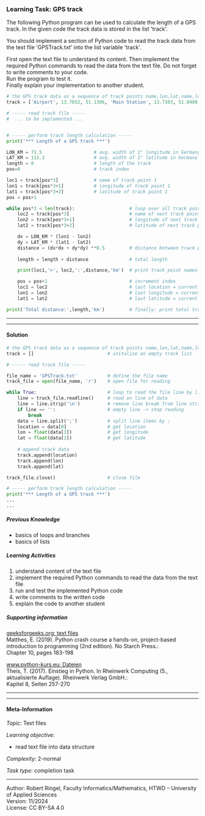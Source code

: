 ### Learning Task: GPS track

The following Python program can be used to calculate the length of a GPS track.
In the given code the track data is stored in the list 'track'.  

You should implement a section of Python code to read the track data from the
text file 'GPSTrack.txt' into the list variable 'track'.

First open the text file to understand its content. Then implement the required
Python commands to read the data from the text file. Do not forget to write
comments to your code.  
Run the program to test it.  
Finally explain your implementation to another student.

``` python
# the GPS track data as a sequence of track points name,lon,lat,name,lon,lat,...
track = ['Airport', 13.7652, 51.1306, 'Main Station', 13.7303, 51.0408, 'University', 13.7351, 51.0372, 'Blue Wonder', 13.8095, 51.0533]

# ----- read track file -----
#  ... to be implemented ...


# ----- perform track length calculation -----
print('*** Length of a GPS track ***')

LON_KM = 71.5                   # avg. width of 1° longitude in Germany
LAT_KM = 111.3                  # avg. width of 1° latitude in Germany
length = 0                      # length of the track
pos=0                           # track index

loc1 = track[pos*3]             # name of track point 1
lon1 = track[pos*3+1]           # longitude of track point 1
lat1 = track[pos*3+2]           # latitude of track point 1
pos = pos+1

while pos*3 < len(track):                    # loop over all track points
    loc2 = track[pos*3]                      # name of next track point
    lon2 = track[pos*3+1]                    # longitude of next track point
    lat2 = track[pos*3+2]                    # latitude of next track point

    dx = LON_KM * (lon1 - lon2)
    dy = LAT_KM * (lat1 - lat2)
    distance = (dx*dx + dy*dy) **0.5         # distance between track point
    
    length = length + distance               # total length

    print(loc1,'>', loc2,':',distance,'km')  # print track point names and distance

    pos = pos+1                              # increment index
    loc1 = loc2                              # last location = current location
    lon1 = lon2                              # last longitude = current longitude
    lat1 = lat2                              # last latitude = current latitude

print('Total distance:',length,'km')         # finally: print total track length
```

---------------------------------------
---------------------------------------

#### Solution

``` python
# the GPS track data as a sequence of track points name,lon,lat,name,lon,lat,...
track = []                           # initalize an empty track list

# ----- read track file -----

file_name = 'GPSTrack.txt'           # define the file name
track_file = open(file_name, 'r')    # open file for reading

while True:                          # loop to read the file line by line
    line = track_file.readline()     # read on line of data
    line = line.strip('\n')          # remove line break from line string
    if line == '':                   # empty line -> stop reading
        break
    data = line.split(';')           # split line items by ;
    location = data[0]               # get location
    lon = float(data[1])             # get longitude
    lat = float(data[2])             # get latitude
    
    # append track data
    track.append(location)           
    track.append(lon)
    track.append(lat)

track_file.close()                   # close file

# ----- perform track length calculation -----
print('*** Length of a GPS track ***')
...
...
```

##### Previous Knowledge

- basics of loops and branches
- basics of lists
  
##### Learning Activities

1) understand content of the text file
2) implement the required Python commands to read the data from the text file
3) run and test the implemented Python code
4) write comments to the written code
5) explain the code to another student

##### Supporting information

[geeksforgeeks.org: text files](https://www.geeksforgeeks.org/reading-writing-text-files-python/)  
Matthes, E. (2019). Python crash course a hands-on, project-based introduction to programming (2nd edition). No Starch Press.:  
Chapter 10, pages 183-198  

[www.python-kurs.eu: Dateien](https://www.python-kurs.eu/python3_dateien.php)  
Theis, T. (2017). Einstieg in Python. In Rheinwerk Computing (5., aktualisierte Auflage). Rheinwerk Verlag GmbH.:  
Kapitel 8, Seiten 257-270

---------------------------------------
---------------------------------------
#### Meta-Information
*Topic:*  Text files

*Learning objective:*  
- read text file into data structure

[//]: # "learning objective: 1-files"
[//]: # "previous knowledge: 2-ipo 1-list 1-branch 1-loop"

*Complexity:*  2-normal

*Task type:*  completion task

---  
Author: Robert Ringel, Faculty Informatics/Mathematics, HTWD – University of Applied Sciences  
Version: 11/2024  
License: CC BY-SA 4.0